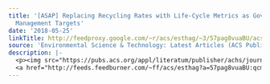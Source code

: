 ```yaml
---
title: '[ASAP] Replacing Recycling Rates with Life-Cycle Metrics as Government Materials
  Management Targets'
date: '2018-05-25'
linkTitle: http://feedproxy.google.com/~r/acs/esthag/~3/57pag8vuaBU/acs.est.7b06007
source: 'Environmental Science & Technology: Latest Articles (ACS Publications)'
description: |-
  <p><img src="https://pubs.acs.org/appl/literatum/publisher/achs/journals/content/esthag/0/esthag.ahead-of-print/acs.est.7b06007/20180524/images/medium/es-2017-06007p_0005.gif" alt="TOC Graphic"/></p><div><cite>Environmental Science & Technology</cite></div><div>DOI: 10.1021/acs.est.7b06007</div><div class="feedflare">
  <a href="http://feeds.feedburner.com/~ff/acs/esthag?a=57pag8vuaBU:qcmPr-iLc7U:yIl2AUoC8zA"><img src="http://feeds.feedburner.com/~ff/acs/esthag?d=yIl2AUoC8zA" border="0"></img></a>
---
```

